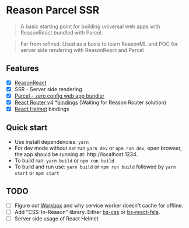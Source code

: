 # Reason Parcel SSR

> A basic starting point for building universal web apps with ReasonReact bundled with Parcel.

> Far from refined. Used as a basis to learn ReasonML and POC for server side rendering with ReasonReact and Parcel

## Features

* [x] [ReasonReact](https://reasonml.github.io/reason-react/)
* [x] SSR - Server side rendering
* [x] [Parcel - zero config web app bundler](https://parceljs.org/)
* [x] [React Router v4](https://reacttraining.com/react-router/api) *[bindings](https://github.com/reasonml-community/bs-react-router) (Waiting for Reason Router solution)
* [x] [React Helmet](https://github.com/nfl/react-helmet) bindings

## Quick start

* Use install dependencies: `yarn`
* For dev mode without ssr run `yarn dev` or `npm run dev`, open browser, the app should be running at: http://localhost:1234.
* To build run: `yarn build` or `npm run build`
* To build and run use: `yarn build` or `npm run build` followed by `yarn start` or `npm start`

## TODO

* [ ] Figure out [Workbox](https://developers.google.com/web/tools/workbox/) and why service worker doesn't cache for offline.
* [ ] Add "CSS-In-Reason" library. Either [bs-css](https://github.com/SentiaAnalytics/bs-css) or [bs-react-fela](https://github.com/astrada/bs-react-fela).
* [ ] Server side usage of React Helmet